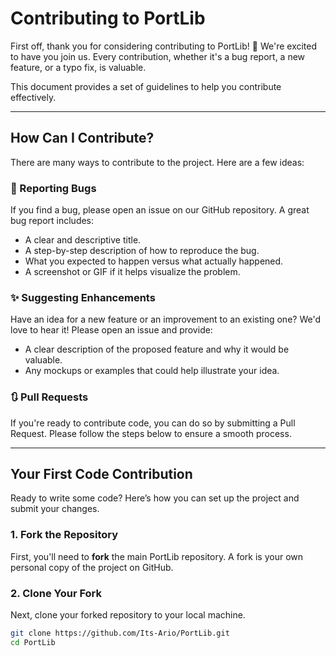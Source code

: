 # Contributing to PortLib

First off, thank you for considering contributing to PortLib! 🎉 We're excited to have you join us. Every contribution, whether it's a bug report, a new feature, or a typo fix, is valuable.

This document provides a set of guidelines to help you contribute effectively.

---

## How Can I Contribute?

There are many ways to contribute to the project. Here are a few ideas:

### 🐛 Reporting Bugs

If you find a bug, please open an issue on our GitHub repository. A great bug report includes:

* A clear and descriptive title.
* A step-by-step description of how to reproduce the bug.
* What you expected to happen versus what actually happened.
* A screenshot or GIF if it helps visualize the problem.

### ✨ Suggesting Enhancements

Have an idea for a new feature or an improvement to an existing one? We'd love to hear it! Please open an issue and provide:

* A clear description of the proposed feature and why it would be valuable.
* Any mockups or examples that could help illustrate your idea.

### 🔃 Pull Requests

If you're ready to contribute code, you can do so by submitting a Pull Request. Please follow the steps below to ensure a smooth process.

---

## Your First Code Contribution

Ready to write some code? Here’s how you can set up the project and submit your changes.

### **1. Fork the Repository**

First, you'll need to **fork** the main PortLib repository. A fork is your own personal copy of the project on GitHub.

### **2. Clone Your Fork**

Next, clone your forked repository to your local machine.

```bash
git clone https://github.com/Its-Ario/PortLib.git
cd PortLib
